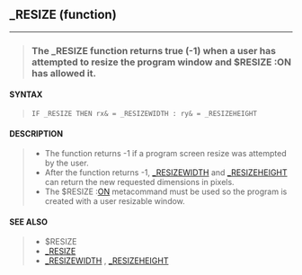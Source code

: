 ## _RESIZE (function)
---
<blockquote>

### The _RESIZE function returns true (-1) when a user has attempted to resize the program window and $RESIZE :ON has allowed it.

</blockquote>

#### SYNTAX

<blockquote>

`IF _RESIZE THEN rx& = _RESIZEWIDTH : ry& = _RESIZEHEIGHT`

</blockquote>

#### DESCRIPTION

<blockquote>

* The function returns -1 if a program screen resize was attempted by the user.
* After the function returns -1, [_RESIZEWIDTH](./_RESIZEWIDTH.md) and [_RESIZEHEIGHT](./_RESIZEHEIGHT.md) can return the new requested dimensions in pixels.
* The $RESIZE :[ON](./ON.md) metacommand must be used so the program is created with a user resizable window.


</blockquote>

#### SEE ALSO

<blockquote>

* $RESIZE
* [_RESIZE](./_RESIZE.md)
* [_RESIZEWIDTH](./_RESIZEWIDTH.md) , [_RESIZEHEIGHT](./_RESIZEHEIGHT.md)

</blockquote>
